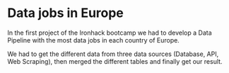 # Data jobs in Europe

 In the first project of the Ironhack bootcamp we had to develop a Data Pipeline with the most data jobs in each country of Europe.
 
 We had to get the different data from three data sources (Database, API, Web Scraping), then merged the different tables and finally get our result. 
 
 


